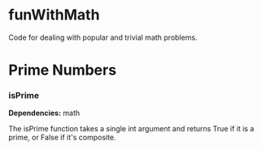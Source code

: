 # funWithMath
Code for dealing with popular and trivial math problems.

<h1>Prime Numbers</h1>

<h3>isPrime</h3>

<b>Dependencies:</b> math

The isPrime function takes a single int argument and returns True if it is a prime, or False if it's composite.
